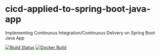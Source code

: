 # cicd-applied-to-spring-boot-java-app
 Implementing Continuous Integration/Continuous Delivery on Spring Boot Java App


[![Build Status](https://travis-ci.com/gferrari89/cicd-applied-to-spring-boot-java-app.svg)](https://travis-ci.com/gferrari89/cicd-applied-to-spring-boot-java-app)
[![Docker Build](https://img.shields.io/docker/cloud/build/gferrari89/cicd-applied-to-spring-boot-java-app)](https://cloud.docker.com/u/gferrari89/repository/docker/gferrari89/cicd-applied-to-spring-boot-java-app)
